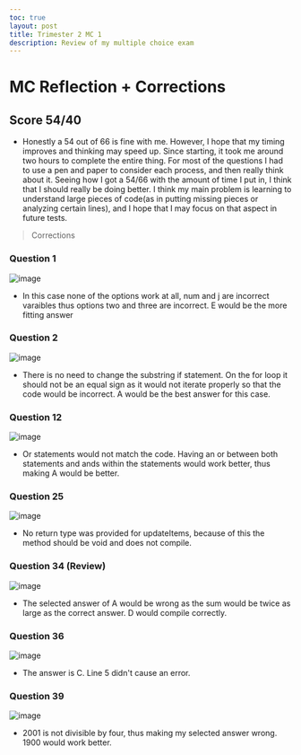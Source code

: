 ```yaml
---
toc: true
layout: post
title: Trimester 2 MC 1
description: Review of my multiple choice exam
---
```

# MC Reflection + Corrections

## Score 54/40 
* Honestly a 54 out of 66 is fine with me. However, I hope that my timing improves and thinking may speed up. Since starting, it took me around two hours to complete the entire thing. For most of the questions I had to use a pen and paper to consider each process, and then really think about it. Seeing how I got a 54/66 with the amount of time I put in, I think that I should really be doing better. I think my main problem is learning to understand large pieces of code(as in putting missing pieces or analyzing certain lines), and I hope that I may focus on that aspect in future tests. 

> Corrections

### Question 1

![image](https://user-images.githubusercontent.com/89239598/214115432-e67a55bf-6701-4cd6-88de-a9382519448e.png)
* In this case none of the options work at all, num and j are incorrect varaibles thus options two and three are incorrect. E would be the more fitting answer

### Question 2

![image](https://user-images.githubusercontent.com/89239598/214115752-562413b3-e775-43ad-8c8e-20fbc6cae8d2.png)
* There is no need to change the substring if statement. On the for loop it should not be an equal sign as it would not iterate properly so that the code would be incorrect. A would be the best answer for this case. 

### Question 12

![image](https://user-images.githubusercontent.com/89239598/214116267-3b79fa6a-b8d9-4a3b-a6f8-93bb302dc4bc.png)

* Or statements would not match the code. Having an or between both statements and ands within the statements would work better, thus making A would be better. 

### Question 25

![image](https://user-images.githubusercontent.com/89239598/200256503-3a97e22d-3f6a-41bd-bf47-88fa5034c4a6.png)

* No return type was provided for updateItems, because of this the method should be void and does not compile. 

### Question 34 (Review)

![image](https://user-images.githubusercontent.com/89239598/214117646-96e32954-7c90-4445-9d06-7c8a889297e5.png)
* The selected answer of A would be wrong as the sum would be twice as large as the correct answer. D would compile correctly. 

### Question 36

![image](https://user-images.githubusercontent.com/89239598/214117901-85feec5e-3365-4067-956f-fdce8d385fa8.png)
* The answer is C. Line 5 didn't cause an error.

### Question 39
![image](https://user-images.githubusercontent.com/89239598/214118156-8342ab63-2f4c-423e-844f-8c45644087ad.png)
* 2001 is not divisible by four, thus making my selected answer wrong. 1900 would work better. 
